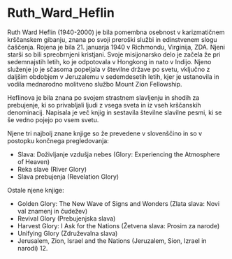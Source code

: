 # Ruth_Ward_Heflin
Ruth Ward Heflin (1940-2000) je bila pomembna osebnost v karizmatičnem krščanskem gibanju, znana po svoji preroški službi in edinstvenem slogu čaščenja. Rojena je bila 21. januarja 1940 v Richmondu, Virginija, ZDA. Njeni starši so bili spreobrnjeni kristjani. Svoje misijonarsko delo je začela že pri sedemnajstih letih, ko je odpotovala v Hongkong in nato v Indijo. Njeno služenje jo je sčasoma popeljala v številne države po svetu, vključno z daljšim obdobjem v Jeruzalemu v sedemdesetih letih, kjer je ustanovila in vodila mednarodno molitveno službo Mount Zion Fellowship.

Heflinova je bila znana po svojem strastnem slavljenju in shodih za prebujenje, ki so privabljali ljudi z vsega sveta in iz vseh krščanskih denominacij. Napisala je več knjig in sestavila številne slavilne pesmi, ki se še vedno pojejo po vsem svetu.

Njene tri najbolj znane knjige so že prevedene v slovenščino in so v postopku končnega pregledovanja:
- Slava: Doživljanje vzdušja nebes (Glory: Experiencing the Atmosphere of Heaven)
- Reka slave (River Glory)
- Slava prebujenja (Revelation Glory)

Ostale njene knjige:
- Golden Glory: The New Wave of Signs and Wonders (Zlata slava: Novi val znamenj in čudežev)
- Revival Glory (Prebujenjska slava)
- Harvest Glory: I Ask for the Nations (Žetvena slava: Prosim za narode)
- Unifying Glory (Združevalna slava)
- Jerusalem, Zion, Israel and the Nations (Jeruzalem, Sion, Izrael in narodi) 12.

